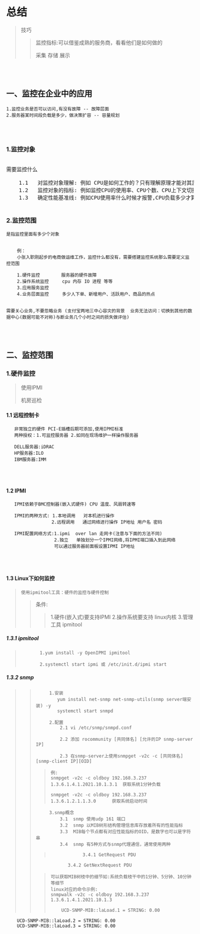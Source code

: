 # 总结

>技巧 
>>监控指标:可以借鉴成熟的服务商，看看他们是如何做的
>>
>>采集 存储 展示

<br>
</br>

## 一、监控在企业中的应用
    
    1.监控业务是否可以访问,有没有故障 -- 故障层面
    2.服务器某时间段负载是多少，做决策扩容 -- 容量规划 

<br>
</br>

### 1.监控对象
<pre> 
需要监控什么 
    
    1.1   对监控对象理解: 例如 CPU是如何工作的？只有理解原理才能对其监控          
    1.2   监控对象的指标: 例如监控CPU的使用率、CPU个数、CPU上下文切换,需要建立在<mark>对监控对象理解的基础上</mark>
    1.3   确定性能基准线: 例如CPU使用率什么时候才报警,CPU负载多少才算高
   </pre>



### 2.监控范围

    是指监控里面有多少个对象
       
        
        例：
        小张入职刚起步的电商做运维工作，监控什么都没有，需要搭建监控系统那么需要定义监控范围

        1.硬件监控        服务器的硬件故障
        2.操作系统监控     cpu 内存 IO 进程 等等
        3.应用服务监控     
        4.业务层面监控     多少人下单、新增用户、活跃用户、商品的热点
     
    
    需要关心业务,不要忽略业务 (支付宝两地三中心容灾的背景  业务无法访问：切换到其他的数据中心(数据可能不对称)与断业务几个小时之间的损失做评估)

<br>
</br>

## 二、监控范围

### 1.硬件监控

>使用IPMI
>
>机房巡检
>


#### 1.1 远程控制卡
       
       非常独立的硬件 PCI-E插槽后期可添加,使用IPMI标准 
       两种授权：1.可监控服务器 2.如同在现场维护一样操作服务器
       
       DELL服务器:iDRAC
       HP服务器:ILO
       IBM服务器:IMM 

<br>
</br>

#### 1.2 IPMI       
       IPMI依赖于BMC控制器(嵌入式硬件) CPU 温度、风扇转速等
       
       IPMI的两种方式: 1.本地调用   对本机进行操作
                     2.远程调用   通过网络进行操作 IP地址 用户名 密码
                     
       IPMI配置网络方式:1.ipmi  over lan 走网卡(注意与下面的方法不同)
                      2.独立   单独划分一个IPMI网络,将IPMI端口插入到此网络
                      可以通过服务器前面板设置IPMI IP地址
                    
       
  <br>
</br>
     
#### 1.3 Linux下如何监控
>     使用ipmitool工具：硬件的监控与硬件控制
>>  条件:    
>>>  1.硬件(嵌入式)要支持IPMI
>>>  2.操作系统要支持  linux内核
>>>  3.管理工具  ipmitool  
   
##### 1.3.1 ipmitool
> 
>            1.yum install -y OpenIPMI ipmitool
> 
>            2.systemctl start ipmi 或 /etc/init.d/ipmi start
>           

##### 1.3.2 snmp    
>>          1.安装
>>             yum install net-snmp net-snmp-utils(snmp server端安装) -y 
>>             systemctl start snmpd
>>      
>>          2.配置
>>              2.1 vi /etc/snmp/snmpd.conf
>>              
>>              2.2 添加 rocommunity [共同体名] [允许的IP snmp-server IP]
>>              
>>              2.3 在snmp-server上使用snmpget -v2c -c [共同体名] [snmp-client IP][OID]  
>>>     例:
>>>     snmpget -v2c -c oldboy 192.168.3.237 1.3.6.1.4.1.2021.10.1.3.1  获取系统1分钟负载
>>>         
>>>     snmpget -v2c -c oldboy 192.168.3.237 1.3.6.1.2.1.1.3.0      获取系统启动时间
>>> 
>> 
>>          3.snmp概念 
>>              3.1  snmp 使用udp 161 端口
>>              3.2  snmp 以MIB树形结构管理信息库存放着所有的性能指标 
>>              3.3  MIB每个节点都有对应性能指标的OID，是数字也可以是字符串 
>>              3.4  snmp 有5种方式与snmp代理通信，通常使用两种 
>>>                 
>>>                 3.4.1 GetRequest PDU
>>                 3.4.2 GetNextRequest PDU
>> 
>>>     可以获取MIB树枝中的细节如:系统负载枝干中的1分钟、5分钟、10分钟等细节 
>>>     linux对应的命令示例:
>>>     snmpwalk -v2c -c oldboy 192.168.3.237 1.3.6.1.4.1.2021.10.1.3
>>>         
>>>         UCD-SNMP-MIB::laLoad.1 = STRING: 0.00        UCD-SNMP-MIB::laLoad.2 = STRING: 0.00        UCD-SNMP-MIB::laLoad.3 = STRING: 0.00            



